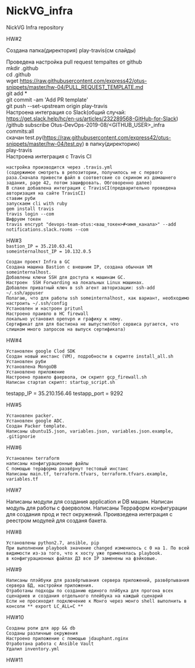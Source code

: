# NickVG_infra
NickVG Infra repository

HW#2

Создана папка(директория) play-travis(см слайды)  

Проведена настройка pull request tempaltes от github  
	mkdir .github  
	cd .github  
	wget https://raw.githubusercontent.com/express42/otus-snippets/master/hw-04/PULL_REQUEST_TEMPLATE.md  
	git add *  
	git commit -am 'Add PR template'  
	git push --set-upstream origin play-travis  
Настроена интеграция со Slack(общий случай: https://get.slack.help/hc/en-us/articles/232289568-GitHub-for-Slack)  
	/github subscribe Otus-DevOps-2019-08/<GITHUB_USER>_infra commits:all  
	скачан test.py(https://raw.githubusercontent.com/express42/otus-snippets/master/hw-04/test.py) в папку(директорию)  
	play-travis  
Настроена интеграция с Travis CI  

	настройка производится через .travis.yml  
	(содержимое смотреть в репозитории, получилось не с первого раза.Сначала привести файл в соответсвие со скрином из домашнего задания, page 42, потом зашифровать. Обговоренно далее)  
	В слаке добавлена интеграция с TravisCI(предварительно проведена авторизация на сайте TravisCI)  
	ставим руби  
	запускаем cli with ruby  
	gem install travis  
	travis login --com  
	Шифруем токен  
	travis encrypt "devops-team-otus:<ваш_токен>#<имя_канала>" --add notifications.slack.rooms --com  
  
HW#3  
```bastion_IP = 35.210.63.41```  
```someinternalhost_IP = 10.132.0.5```  
	
	Создан проект Infra в GC
	Создана машина Bastion с внешним IP, создана обычная VM someinternalhost.
	Добавлены ключи SSH для доступа к машинам GC.
	Настроен  SSH Forwarding на локальных Linux машинах.
	Добавлен приватный ключ в ssh агент авторизации: ssh-add ~/.ssh/appuser
	Полагаю, что для работы ssh someinternalhost, как вариант, необходимо настроить ~/.ssh/config 
	Установлен и настроен pritunl
	Настроено праивло в HC firewall
	локально установил openvpn и графику к нему.
	Сертификат для для бастиона не выпустил(бот сервиса ругается, что слишком много запросов на выпуск сертификата)

HW#4

	Установлен google Clod SDK
	Создан новый инстанс (VM), подробности в скрипте install_all.sh
	Установлен руби
	Установлена MongoDB
	Установлено приложение
	Настроено правило фаервола, см скрипт gcp_firewall.sh
	Написан стартап скрипт: startup_script.sh
	
testapp_IP = 35.210.156.46
testapp_port = 9292

HW#5

	Установлен packer.
	Установлен google ADC.
	Создан Packer template.
	Написаны ubuntu15.json, variables.json, variables.json.example, .gitignorie

HW#6

	Установлен terraform
	написаны конфигурационные файлы
	С помощью тераформа развёрнут тестовый инстанс
	Написаны main.tf, terraform.tfvars, terraform.tfvars.example, variables.tf

HW#7

  Написаны модули для создания application и DB машин.
  Написан модуль для работы с фаерволом.
  Написаны Терраформ конфигурации для создания прод и тест окружений.
  Проивзедена интеграция с реестром модулей для созданя бакета.
 
HW#8

	Установлены python2.7, ansible, pip
	При выполнении playbook значение changed изменилось с 0 на 1. По всей видимости из-за того, что к хосту уже применялась playbook.
	в конфигурационных файлах ДЗ все IP заменены на фэйковые.

HW#9

	Написаны плэйбуки для развёртывания сервера приложений, развёртывания  сервера БД, настройки приложения.
	Отработаны подходы по созданию единого плйбука для прогона всех сценариев и создания отдельного плейбука на каждый сценарий
	Если не просиходит подключение к Монго через монго shell выполнить в консоли ** export LC_ALL=C	**

HW#10

	Созданы роли для app && db
	Созданы различные окружения
	Настроено приложение с помощью jdauphant.nginx
	Отработана работа с Ansible Vault
	Удалил inventory.yml

HW#11
